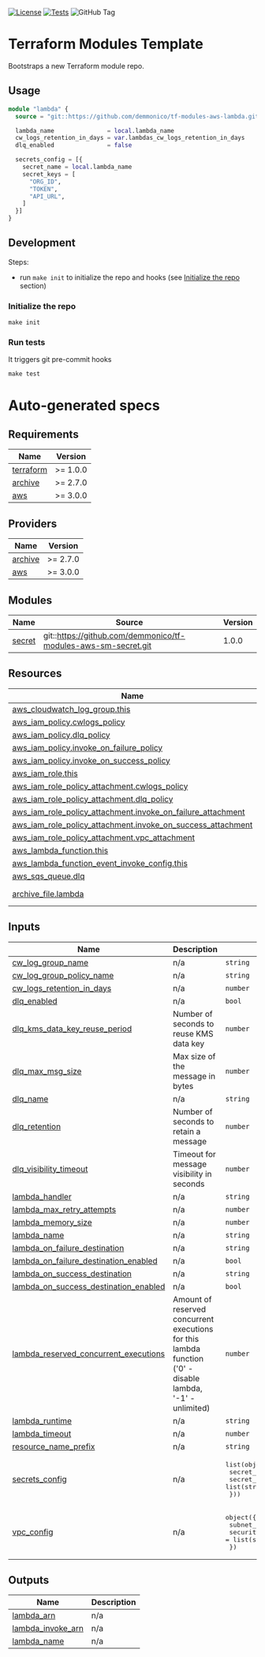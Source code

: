 [![License](https://img.shields.io/github/license/demmonico/tf-modules-aws-lambda)](LICENSE)
[![Tests](https://github.com/demmonico/tf-modules-aws-lambda/actions/workflows/tests.yml/badge.svg)](https://github.com/demmonico/tf-modules-aws-lambda/actions/workflows/tests.yml)
![GitHub Tag](https://img.shields.io/github/v/tag/demmonico/tf-modules-aws-lambda)

# Terraform Modules Template

Bootstraps a new Terraform module repo.

## Usage

```terraform
module "lambda" {
  source = "git::https://github.com/demmonico/tf-modules-aws-lambda.git?ref=1.0.0"

  lambda_name               = local.lambda_name
  cw_logs_retention_in_days = var.lambdas_cw_logs_retention_in_days
  dlq_enabled               = false

  secrets_config = [{
    secret_name = local.lambda_name
    secret_keys = [
      "ORG_ID",
      "TOKEN",
      "API_URL",
    ]
  }]
}
```

## Development

Steps:
- run `make init` to initialize the repo and hooks (see [Initialize the repo](#initialize-the-repo) section)

### Initialize the repo

```shell
make init
```


### Run tests

It triggers git pre-commit hooks

```shell
make test
```


# Auto-generated specs

<!-- BEGINNING OF PRE-COMMIT-TERRAFORM DOCS HOOK -->
## Requirements

| Name | Version |
|------|---------|
| <a name="requirement_terraform"></a> [terraform](#requirement\_terraform) | >= 1.0.0 |
| <a name="requirement_archive"></a> [archive](#requirement\_archive) | >= 2.7.0 |
| <a name="requirement_aws"></a> [aws](#requirement\_aws) | >= 3.0.0 |

## Providers

| Name | Version |
|------|---------|
| <a name="provider_archive"></a> [archive](#provider\_archive) | >= 2.7.0 |
| <a name="provider_aws"></a> [aws](#provider\_aws) | >= 3.0.0 |

## Modules

| Name | Source | Version |
|------|--------|---------|
| <a name="module_secret"></a> [secret](#module\_secret) | git::https://github.com/demmonico/tf-modules-aws-sm-secret.git | 1.0.0 |

## Resources

| Name | Type |
|------|------|
| [aws_cloudwatch_log_group.this](https://registry.terraform.io/providers/hashicorp/aws/latest/docs/resources/cloudwatch_log_group) | resource |
| [aws_iam_policy.cwlogs_policy](https://registry.terraform.io/providers/hashicorp/aws/latest/docs/resources/iam_policy) | resource |
| [aws_iam_policy.dlq_policy](https://registry.terraform.io/providers/hashicorp/aws/latest/docs/resources/iam_policy) | resource |
| [aws_iam_policy.invoke_on_failure_policy](https://registry.terraform.io/providers/hashicorp/aws/latest/docs/resources/iam_policy) | resource |
| [aws_iam_policy.invoke_on_success_policy](https://registry.terraform.io/providers/hashicorp/aws/latest/docs/resources/iam_policy) | resource |
| [aws_iam_role.this](https://registry.terraform.io/providers/hashicorp/aws/latest/docs/resources/iam_role) | resource |
| [aws_iam_role_policy_attachment.cwlogs_policy](https://registry.terraform.io/providers/hashicorp/aws/latest/docs/resources/iam_role_policy_attachment) | resource |
| [aws_iam_role_policy_attachment.dlq_policy](https://registry.terraform.io/providers/hashicorp/aws/latest/docs/resources/iam_role_policy_attachment) | resource |
| [aws_iam_role_policy_attachment.invoke_on_failure_attachment](https://registry.terraform.io/providers/hashicorp/aws/latest/docs/resources/iam_role_policy_attachment) | resource |
| [aws_iam_role_policy_attachment.invoke_on_success_attachment](https://registry.terraform.io/providers/hashicorp/aws/latest/docs/resources/iam_role_policy_attachment) | resource |
| [aws_iam_role_policy_attachment.vpc_attachment](https://registry.terraform.io/providers/hashicorp/aws/latest/docs/resources/iam_role_policy_attachment) | resource |
| [aws_lambda_function.this](https://registry.terraform.io/providers/hashicorp/aws/latest/docs/resources/lambda_function) | resource |
| [aws_lambda_function_event_invoke_config.this](https://registry.terraform.io/providers/hashicorp/aws/latest/docs/resources/lambda_function_event_invoke_config) | resource |
| [aws_sqs_queue.dlq](https://registry.terraform.io/providers/hashicorp/aws/latest/docs/resources/sqs_queue) | resource |
| [archive_file.lambda](https://registry.terraform.io/providers/hashicorp/archive/latest/docs/data-sources/file) | data source |

## Inputs

| Name | Description | Type | Default | Required |
|------|-------------|------|---------|:--------:|
| <a name="input_cw_log_group_name"></a> [cw\_log\_group\_name](#input\_cw\_log\_group\_name) | n/a | `string` | `""` | no |
| <a name="input_cw_log_group_policy_name"></a> [cw\_log\_group\_policy\_name](#input\_cw\_log\_group\_policy\_name) | n/a | `string` | `""` | no |
| <a name="input_cw_logs_retention_in_days"></a> [cw\_logs\_retention\_in\_days](#input\_cw\_logs\_retention\_in\_days) | n/a | `number` | `7` | no |
| <a name="input_dlq_enabled"></a> [dlq\_enabled](#input\_dlq\_enabled) | n/a | `bool` | `true` | no |
| <a name="input_dlq_kms_data_key_reuse_period"></a> [dlq\_kms\_data\_key\_reuse\_period](#input\_dlq\_kms\_data\_key\_reuse\_period) | Number of seconds to reuse KMS data key | `number` | `300` | no |
| <a name="input_dlq_max_msg_size"></a> [dlq\_max\_msg\_size](#input\_dlq\_max\_msg\_size) | Max size of the message in bytes | `number` | `262144` | no |
| <a name="input_dlq_name"></a> [dlq\_name](#input\_dlq\_name) | n/a | `string` | `""` | no |
| <a name="input_dlq_retention"></a> [dlq\_retention](#input\_dlq\_retention) | Number of seconds to retain a message | `number` | `604800` | no |
| <a name="input_dlq_visibility_timeout"></a> [dlq\_visibility\_timeout](#input\_dlq\_visibility\_timeout) | Timeout for message visibility in seconds | `number` | `30` | no |
| <a name="input_lambda_handler"></a> [lambda\_handler](#input\_lambda\_handler) | n/a | `string` | `"index.handler"` | no |
| <a name="input_lambda_max_retry_attempts"></a> [lambda\_max\_retry\_attempts](#input\_lambda\_max\_retry\_attempts) | n/a | `number` | `2` | no |
| <a name="input_lambda_memory_size"></a> [lambda\_memory\_size](#input\_lambda\_memory\_size) | n/a | `number` | `128` | no |
| <a name="input_lambda_name"></a> [lambda\_name](#input\_lambda\_name) | n/a | `string` | n/a | yes |
| <a name="input_lambda_on_failure_destination"></a> [lambda\_on\_failure\_destination](#input\_lambda\_on\_failure\_destination) | n/a | `string` | `null` | no |
| <a name="input_lambda_on_failure_destination_enabled"></a> [lambda\_on\_failure\_destination\_enabled](#input\_lambda\_on\_failure\_destination\_enabled) | n/a | `bool` | `false` | no |
| <a name="input_lambda_on_success_destination"></a> [lambda\_on\_success\_destination](#input\_lambda\_on\_success\_destination) | n/a | `string` | `null` | no |
| <a name="input_lambda_on_success_destination_enabled"></a> [lambda\_on\_success\_destination\_enabled](#input\_lambda\_on\_success\_destination\_enabled) | n/a | `bool` | `false` | no |
| <a name="input_lambda_reserved_concurrent_executions"></a> [lambda\_reserved\_concurrent\_executions](#input\_lambda\_reserved\_concurrent\_executions) | Amount of reserved concurrent executions for this lambda function ('0' - disable lambda, '-1' - unlimited) | `number` | `-1` | no |
| <a name="input_lambda_runtime"></a> [lambda\_runtime](#input\_lambda\_runtime) | n/a | `string` | `"nodejs20.x"` | no |
| <a name="input_lambda_timeout"></a> [lambda\_timeout](#input\_lambda\_timeout) | n/a | `number` | `900` | no |
| <a name="input_resource_name_prefix"></a> [resource\_name\_prefix](#input\_resource\_name\_prefix) | n/a | `string` | `""` | no |
| <a name="input_secrets_config"></a> [secrets\_config](#input\_secrets\_config) | n/a | <pre>list(object({<br/>    secret_name = string<br/>    secret_keys = list(string)<br/>  }))</pre> | `[]` | no |
| <a name="input_vpc_config"></a> [vpc\_config](#input\_vpc\_config) | n/a | <pre>object({<br/>    subnet_ids         = list(string)<br/>    security_group_ids = list(string)<br/>  })</pre> | `null` | no |

## Outputs

| Name | Description |
|------|-------------|
| <a name="output_lambda_arn"></a> [lambda\_arn](#output\_lambda\_arn) | n/a |
| <a name="output_lambda_invoke_arn"></a> [lambda\_invoke\_arn](#output\_lambda\_invoke\_arn) | n/a |
| <a name="output_lambda_name"></a> [lambda\_name](#output\_lambda\_name) | n/a |
<!-- END OF PRE-COMMIT-TERRAFORM DOCS HOOK -->
